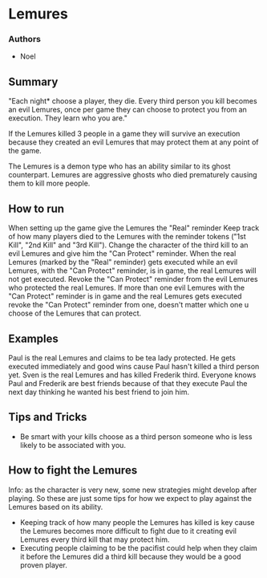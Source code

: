 # Lemures

### Authors
- Noel

## Summary

"Each night* choose a player, they die. Every third person you kill becomes an evil Lemures, once per game they can choose to protect you from an execution. They learn who you are."

If the Lemures killed 3 people in a game they will survive an execution because they created an evil Lemures that may protect them at any point of the game. 

The Lemures is a demon type who has an ability similar to its ghost counterpart.
Lemures are aggressive ghosts who died prematurely causing them to kill more people.

## How to run

When setting up the game give the Lemures the "Real" reminder
Keep track of how many players died to the Lemures with the reminder tokens ("1st Kill", "2nd Kill" and "3rd Kill").
Change the character of the third kill to an evil Lemures and give him the "Can Protect" reminder.
When the real Lemures (marked by the "Real" reminder) gets executed while an evil Lemures, with the "Can Protect" reminder, is in game, the real Lemures will not get executed. Revoke the "Can Protect" reminder from the evil Lemures who protected the real Lemures.
If more than one evil Lemures with the "Can Protect" reminder is in game and the real Lemures gets executed revoke the "Can Protect" reminder from one, doesn't matter which one u choose of the Lemures that can protect.

## Examples

Paul is the real Lemures and claims to be tea lady protected. He gets executed immediately and good wins cause Paul hasn't killed a third person yet.
Sven is the real Lemures and has killed Frederik third. Everyone knows Paul and Frederik are best friends because of that they execute Paul the next day thinking he wanted his best friend to join him.

## Tips and Tricks

- Be smart with your kills choose as a third person someone who is less likely to be associated with you.

## How to fight the Lemures

Info: as the character is very new, some new strategies might develop after playing. So these are just some tips for how we expect to play against the Lemures based on its ability.

- Keeping track of how many people the Lemures has killed is key cause the Lemures becomes more difficult to fight due to it creating evil Lemures every third kill that may protect him.
- Executing people claiming to be the pacifist could help when they claim it before the Lemures did a third kill because they would be a good proven player. 